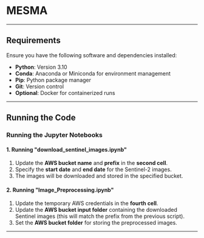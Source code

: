 # MESMA

---

## Requirements

Ensure you have the following software and dependencies installed:

- **Python**: Version 3.10
- **Conda**: Anaconda or Miniconda for environment management
- **Pip**: Python package manager
- **Git**: Version control
- **Optional**: Docker for containerized runs

---


## Running the Code

### Running the Jupyter Notebooks

#### **1. Running "download_sentinel_images.ipynb"**

1. Update the **AWS bucket name** and **prefix** in the **second cell**.
2. Specify the **start date** and **end date** for the Sentinel-2 images.
3. The images will be downloaded and stored in the specified bucket.

#### **2. Running "Image_Preprocessing.ipynb"**

1. Update the temporary AWS credentials in the **fourth cell**.
2. Update the **AWS bucket input folder** containing the downloaded Sentinel images (this will match the prefix from the previous script).
3. Set the **AWS bucket folder** for storing the preprocessed images.


---


